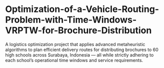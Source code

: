 # Optimization-of-a-Vehicle-Routing-Problem-with-Time-Windows-VRPTW-for-Brochure-Distribution
A logistics optimization project that applies advanced metaheuristic algorithms to plan efficient delivery routes for distributing brochures to 60 high schools across Surabaya, Indonesia — all while strictly adhering to each school’s operational time windows and service requirements.
